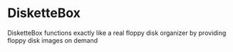 # DisketteBox
DisketteBox functions exactly like a real floppy disk organizer by providing floppy disk images on demand
